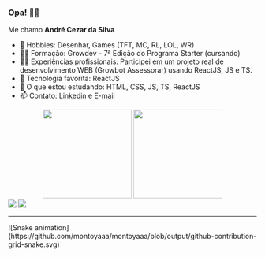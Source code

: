 ### Opa! 🙋‍♂️

<p> Me chamo <strong>André Cezar da Silva </strong></p>

- 👾 Hobbies: Desenhar, Games (TFT, MC, RL, LOL, WR)
- 👨‍🎓 Formação: Growdev - 7ª Edição do Programa Starter (cursando)
- 👨‍⚕️ Experiências profissionais: Participei em um projeto real de desenvolvimento WEB (Growbot Assessorar) usando ReactJS, JS e TS.
- 🤔 Tecnologia favorita: ReactJS
- 📖 O que estou estudando: HTML, CSS, JS, TS, ReactJS
- 📫 Contato: <a href="https://www.linkedin.com/in/andr%C3%A9-cezar-da-silva-350138205/" target="_blank">Linkedin</a> e <a href="mailto:cezarandrejw">E-mail<a>
  
<div align="center">
  <a href="https://github.com/mraces">
  <img height="180em" src="https://github-readme-stats.vercel.app/api?username=mraces&show_icons=true&theme=city_lights&include_all_commits=true&count_private=true"/>
  <img height="180em" src="https://github-readme-stats.vercel.app/api/top-langs/?username=montoyaaa&layout=compact&langs_count=7&theme=city_lights"/>
    
</div>
  
<div> 
  <a href="https://www.instagram.com/drecezars_" target="_blank"><img src="https://img.shields.io/badge/-Instagram-%23E4405F?style=for-the-badge&logo=instagram&logoColor=white" target="_blank"></a>
  <a href="https://www.linkedin.com/in/andr%C3%A9-cezar-da-silva-350138205/" target="_blank"><img src="https://img.shields.io/badge/-LinkedIn-%230077B5?style=for-the-badge&logo=linkedin&logoColor=white" target="_blank"></a>
  
  <hr>
    ![Snake animation](https://github.com/montoyaaa/montoyaaa/blob/output/github-contribution-grid-snake.svg)
</div>
 
